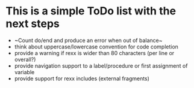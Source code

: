 # This is a simple ToDo list with the next steps

* ~Count do/end and produce an error when out of balance~
* think about uppercase/lowercase convention for code completion
* provide a warning if rexx is wider than 80 characters (per line or overall?)
* provide navigation support to a label/procedure or first assignment of variable
* provide support for rexx includes (external fragments)
